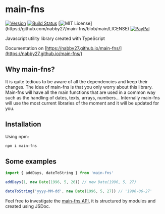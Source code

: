 # main-fns

[![Version](https://img.shields.io/npm/v/main-fns.svg?style=flat&label=version)](https://www.npmjs.com/package/main-fns)
[![Build Status](https://img.shields.io/github/workflow/status/nabby27/main-fns/Test%20lint%20and%20deploy/main?label=test)](https://github.com/nabby27/main-fns/actions?query=workflow%3A%22Test+lint+and+deploy%22)
[![MIT License](https://img.shields.io/apm/l/atomic-design-ui.svg?)](https://github.com/nabby27/main-fns/blob/main/LICENSE)
[![PayPal](https://img.shields.io/badge/paypal-donate-yellow.svg)](https://www.paypal.com/cgi-bin/webscr?cmd=_donations&business=M57SG9J5RQ6DJ&currency_code=EUR&source=url)  

Javascript utility library created with TypeScript

Documentation on [https://nabby27.github.io/main-fns/](https://nabby27.github.io/main-fns/)

## Why main-fns?
It is quite tedious to be aware of all the dependencies and keep their changes. The idea of main-fns is that you only worry about this library. Main-fns will have all the main functions that are used in a common way such as the handling of dates, texts, arrays, numbers... Internally main-fns will use the most current libraries of the moment and it will be updated for you.

## Installation

Using npm:

```sh
npm i main-fns
```

## Some examples

```ts
import { addDays, dateToString } from 'main-fns'

addDays(1, new Date(1996, 5, 26)) // new Date(1996, 5, 27)

dateToString('yyyy-MM-dd', new Date(1996, 5, 27)) // '1996-06-27'
```

Feel free to investigate the [main-fns API](https://nabby27.github.io/main-fns/), it is structured by modules and created using JSDoc.
